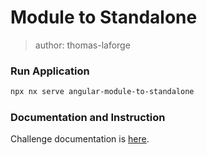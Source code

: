 # Module to Standalone

> author: thomas-laforge

### Run Application

```bash
npx nx serve angular-module-to-standalone
```

### Documentation and Instruction

Challenge documentation is [here](https://angular-challenges.vercel.app/challenges/angular/31-module-to-standalone/).
